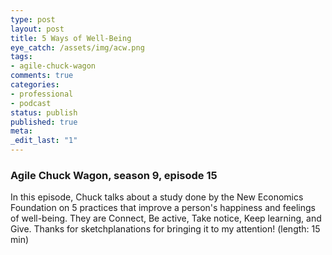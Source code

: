 ```yaml
---
type: post
layout: post
title: 5 Ways of Well-Being
eye_catch: /assets/img/acw.png
tags:
- agile-chuck-wagon
comments: true
categories:
- professional
- podcast
status: publish
published: true
meta:
_edit_last: "1"
---
```


### Agile Chuck Wagon, season 9, episode 15

In this episode, Chuck talks about a study done by the New Economics Foundation on 5 practices that improve a person's happiness and feelings of well-being. They are Connect, Be active, Take notice, Keep learning, and Give. Thanks for sketchplanations for bringing it to my attention! (length: 15 min)
